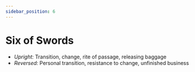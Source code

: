 ```yaml
---
sidebar_position: 6
---
```


# Six of Swords

- *Upright:* Transition, change, rite of passage, releasing baggage
- *Reversed:* Personal transition, resistance to change, unfinished business